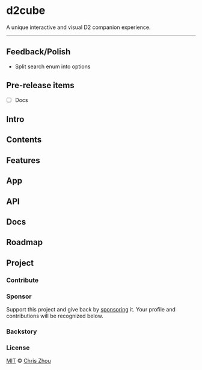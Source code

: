 # d2cube

A unique interactive and visual D2 companion experience.

---

## Feedback/Polish
- Split search enum into options

## Pre-release items
- [ ] Docs

## Intro

## Contents

## Features

## App

## API

## Docs

## Roadmap

## Project

### Contribute

### Sponsor

Support this project and give back by [sponsoring][] it.  Your profile and contributions will be recognized below.

### Backstory

### License
[MIT][license] © [Chris Zhou][@chrisrzhou]

<!-- project -->
[license]: https://github.com/chrisrzhou/d2cube/blob/main/license
[sponsoring]: https://github.com/chrisrzhou/d2cube

<!-- refs -->
[@chrisrzhou]: https://github.com/chrisrzhou
